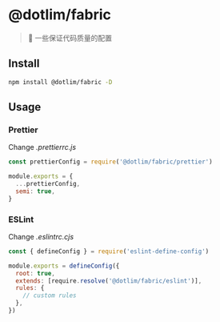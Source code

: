 # @dotlim/fabric

> 💪 一些保证代码质量的配置

## Install

```bash
npm install @dotlim/fabric -D
```

## Usage

### Prettier

Change _.prettierrc.js_

```js
const prettierConfig = require('@dotlim/fabric/prettier')

module.exports = {
  ...prettierConfig,
  semi: true,
}
```

### ESLint

Change _.eslintrc.cjs_

```js
const { defineConfig } = require('eslint-define-config')

module.exports = defineConfig({
  root: true,
  extends: [require.resolve('@dotlim/fabric/eslint')],
  rules: {
    // custom rules
  },
})
```
